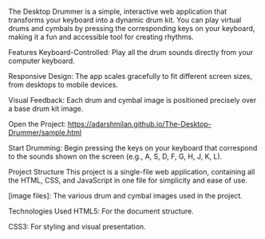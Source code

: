 
The Desktop Drummer is a simple, interactive web application that transforms your keyboard into a dynamic drum kit. You can play virtual drums and cymbals by pressing the corresponding keys on your keyboard, making it a fun and accessible tool for creating rhythms.

Features
Keyboard-Controlled: Play all the drum sounds directly from your computer keyboard.

Responsive Design: The app scales gracefully to fit different screen sizes, from desktops to mobile devices.

Visual Feedback: Each drum and cymbal image is positioned precisely over a base drum kit image.


Open the Project:
https://adarshmilan.github.io/The-Desktop-Drummer/sample.html

Start Drumming:
Begin pressing the keys on your keyboard that correspond to the sounds shown on the screen (e.g., A, S, D, F, G, H, J, K, L).

Project Structure
This project is a single-file web application, containing all the HTML, CSS, and JavaScript in one file for simplicity and ease of use.


[image files]: The various drum and cymbal images used in the project.

Technologies Used
HTML5: For the document structure.

CSS3: For styling and visual presentation.
